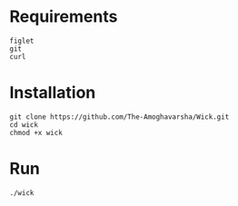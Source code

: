 <h1>Requirements</h1>

```
figlet
git
curl
```

<h1>Installation</h1>

```
git clone https://github.com/The-Amoghavarsha/Wick.git
cd wick
chmod +x wick
```

<h1>Run</h1>

```
./wick
```
